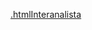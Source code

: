 <a href = https://bhcastro.github.io/Dev/Projetos/Lab/interanalista/html/hemato target = "_blank">.htmlInteranalista</a>
